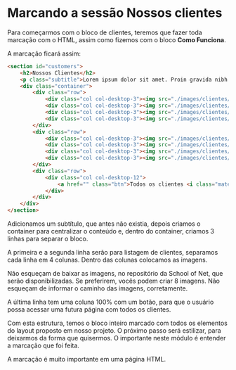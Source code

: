 # Marcando a sessão Nossos clientes

Para começarmos com o bloco de clientes, teremos que fazer toda marcação com o HTML, assim como fizemos com o bloco **Como Funciona**.

A marcação ficará assim:

```html
<section id="customers">
    <h2>Nossos Clientes</h2>
    <p class="subtitle">Lorem ipsum dolor sit amet. Proin gravida nibh vel velit auctor aliquet</p>
    <div class="container">
        <div class="row">
            <div class="col col-desktop-3"><img src="./images/clientes/icon1.png" alt=""></div>
            <div class="col col-desktop-3"><img src="./images/clientes/icon2.png" alt=""></div>
            <div class="col col-desktop-3"><img src="./images/clientes/icon3.png" alt=""></div>
            <div class="col col-desktop-3"><img src="./images/clientes/icon4.png" alt=""></div>
        </div>
        <div class="row">
            <div class="col col-desktop-3"><img src="./images/clientes/icon5.png" alt=""></div>
            <div class="col col-desktop-3"><img src="./images/clientes/icon6.png" alt=""></div>
            <div class="col col-desktop-3"><img src="./images/clientes/icon7.png" alt=""></div>
            <div class="col col-desktop-3"><img src="./images/clientes/icon8.png" alt=""></div>
        </div>
        <div class="row">
            <div class="col col-desktop-12">
                <a href="" class="btn">Todos os clientes <i class="material-icons">arrow_forward</i></a>
            </div>
        </div>
    </div>
</section>
```

Adicionamos um subtítulo, que antes não existia, depois criamos o container para centralizar o conteúdo e, dentro do container, criamos 3 linhas para separar o bloco.

A primeira e a segunda linha serão para listagem de clientes, separamos cada linha em 4 colunas. Dentro das colunas colocamos as imagens.

Não esqueçam de baixar as imagens, no repositório da School of Net, que serão disponibilizadas. Se preferirem, vocês podem criar 8 imagens. Não esqueçam de informar o caminho das imagens, corretamente.

A última linha tem uma coluna 100% com um botão, para que o usuário possa acessar uma futura página com todos os clientes.

Com esta estrutura, temos o bloco inteiro marcado com todos os elementos do layout proposto em nosso projeto. O próximo passo será estilizar, para deixarmos da forma que quisermos. O importante neste módulo é entender a marcação que foi feita.

A marcação é muito importante em uma página HTML.
